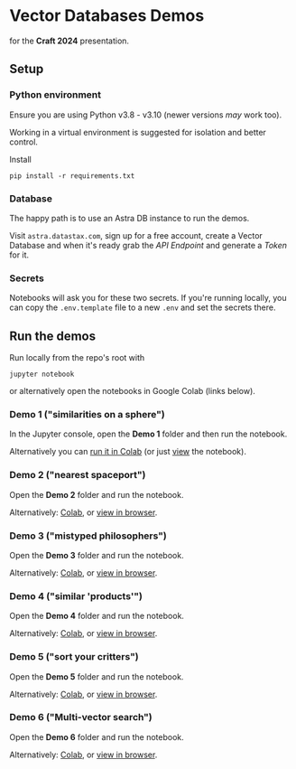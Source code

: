 # Vector Databases Demos

for the **Craft 2024** presentation.

## Setup

### Python environment

Ensure you are using Python v3.8 - v3.10 (newer versions _may_ work too).

Working in a virtual environment is suggested for isolation and better control.

Install

```
pip install -r requirements.txt
```

### Database

The happy path is to use an Astra DB instance to run the demos.

Visit `astra.datastax.com`, sign up for a free account, create a Vector Database
and when it's ready grab the _API Endpoint_ and generate a _Token_ for it.

### Secrets

Notebooks will ask you for these two secrets. If you're running locally, you can
copy the `.env.template` file to a new `.env` and set the secrets there.

## Run the demos

Run locally from the repo's root with

```
jupyter notebook
```

or alternatively open the notebooks in Google Colab (links below).

### Demo 1 ("similarities on a sphere")

In the Jupyter console, open the **Demo 1** folder and then run the notebook.

Alternatively you can [run it in Colab](https://colab.research.google.com/github/hemidactylus/craft2024_demos/blob/main/demo1_similarities_on_a_sphere/Similarities_on_a_sphere.ipynb) (or just [view](demo1_similarities_on_a_sphere/Similarities_on_a_sphere.ipynb) the notebook).

### Demo 2 ("nearest spaceport")

Open the **Demo 2** folder and run the notebook.

Alternatively: [Colab](https://colab.research.google.com/github/hemidactylus/craft2024_demos/blob/main/demo2_nearest_spaceport/Nearest_spaceport.ipynb), or [view in browser](demo2_nearest_spaceport/Nearest_spaceport.ipynb).

### Demo 3 ("mistyped philosophers")

Open the **Demo 3** folder and run the notebook.

Alternatively: [Colab](https://colab.research.google.com/github/hemidactylus/craft2024_demos/blob/main/demo3_mistyped_philosophers/Mistyped_philosophers.ipynb), or [view in browser](demo3_mistyped_philosophers/Mistyped_philosophers.ipynb).

### Demo 4 ("similar 'products'")

Open the **Demo 4** folder and run the notebook.

Alternatively: [Colab](https://colab.research.google.com/github/hemidactylus/craft2024_demos/blob/main/demo4_similar_products/Similar_products.ipynb), or [view in browser](demo4_similar_products/Similar_products.ipynb).

### Demo 5 ("sort your critters")

Open the **Demo 5** folder and run the notebook.

Alternatively: [Colab](https://colab.research.google.com/github/hemidactylus/craft2024_demos/blob/main/demo6_multi_vectors/Multi_vectors.ipynb), or [view in browser](demo6_multi_vectors/Multi_vectors.ipynb).

### Demo 6 ("Multi-vector search")

Open the **Demo 6** folder and run the notebook.

Alternatively: [Colab](https://colab.research.google.com/github/hemidactylus/craft2024_demos/blob/main/demo6_multi_vectors/Multi_vectors.ipynb), or [view in browser](demo6_multi_vectors/Multi_vectors.ipynb).
